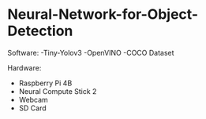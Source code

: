 # Neural-Network-for-Object-Detection

Software:
-Tiny-Yolov3
-OpenVINO
-COCO Dataset

Hardware:
- Raspberry Pi 4B
- Neural Compute Stick 2
- Webcam
- SD Card

